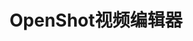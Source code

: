 ﻿---
id: 142
title: "OpenShot视频编辑器"
weight: 142
version: "2.4.3"
updateTime: "2022-11-10T17:00:50"
debName: "http://113.24.212.22:8090/upload/file/openshot_2.4.3+dfsg1-edu4_loongarch64.deb"
debSize: "4.1 KB"
command: "openshot-qt"
compatibility: 4
---
